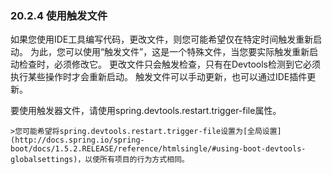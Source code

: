 ### 20.2.4 使用触发文件

如果您使用IDE工具编写代码，更改文件，则您可能希望仅在特定时间触发重新启动。 为此，您可以使用“触发文件”，这是一个特殊文件，当您要实际触发重新启动检查时，必须修改它。 更改文件只会触发检查，只有在Devtools检测到它必须执行某些操作时才会重新启动。 触发文件可以手动更新，也可以通过IDE插件更新。

要使用触发器文件，请使用spring.devtools.restart.trigger-file属性。

    >您可能希望将spring.devtools.restart.trigger-file设置为[全局设置](http://docs.spring.io/spring-boot/docs/1.5.2.RELEASE/reference/htmlsingle/#using-boot-devtools-globalsettings)，以使所有项目的行为方式相同。
